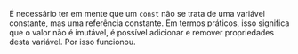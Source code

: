 É necessário ter em mente que um `const` não se trata de uma variável constante, mas uma referência constante. Em termos práticos, isso significa que o valor não é imutável, é possível adicionar e remover propriedades desta variável. Por isso funcionou.
